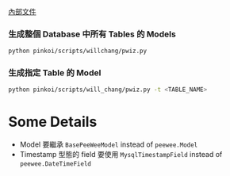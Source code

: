 [內部文件](https://paper.dropbox.com/doc/Peewee--B65qsfklx2_PBCzkbUWkP4TXAg-LcYA12VdZMHpzBN31nXJy)

### 生成整個 Database 中所有 Tables 的 Models

```bash
python pinkoi/scripts/willchang/pwiz.py
```

### 生成指定 Table 的 Model

```sh
python pinkoi/scripts/will_chang/pwiz.py -t <TABLE_NAME>
```

# Some Details

- Model 要繼承 `BasePeeWeeModel` instead of  `peewee.Model`
- Timestamp 型態的 field 要使用 `MysqlTimestampField` instead of `peewee.DateTimeField`
